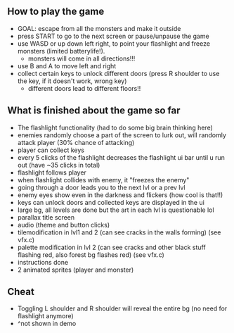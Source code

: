 ## How to play the game
- GOAL: escape from all the monsters and make it outside
- press START to go to the next screen or pause/unpause the game
- use WASD or up down left right, to point your flashlight and freeze monsters (limited batterylife!).
    - monsters will come in all directions!!!
- use B and A to move left and right
- collect certain keys to unlock different doors (press R shoulder to use the key, if it doesn't work, wrong key)
    - different doors lead to different floors!!


## What is finished about the game so far
- The flashlight functionality (had to do some big brain thinking here)
- enemies randomly choose a part of the screen to lurk out, will randomly attack player (30% chance of attacking)
- player can collect keys
- every 5 clicks of the flashlight decreases the flashlight ui bar until u run out (have ~35 clicks in total)
- flashlight follows player
- when flashlight collides with enemy, it "freezes the enemy"
- going through a door leads you to the next lvl or a prev lvl
- enemy eyes show even in the darkness and flickers (how cool is that!!)
- keys can unlock doors and collected keys are displayed in the ui
- large bg, all levels are done but the art in each lvl is questionable lol
- parallax title screen
- audio (theme and button clicks)
- tilemodification in lvl1 and 2 (can see cracks in the walls forming) (see vfx.c)
- palette modification in lvl 2 (can see cracks and other black stuff flashing red, also forest bg flashes red) (see vfx.c)
- instructions done
- 2 animated sprites (player and monster)

## Cheat
- Toggling L shoulder and R shoulder will reveal the entire bg (no need for flashlight anymore)
- ^not shown in demo